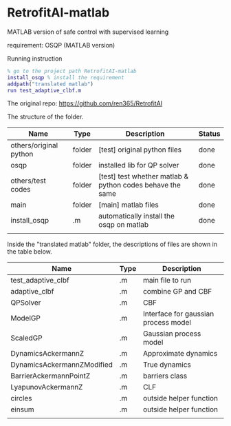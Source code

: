 # RetrofitAI-matlab
MATLAB version of safe control with supervised learning

requirement: OSQP (MATLAB version)

Running instruction

```matlab
% go to the project path RetrofitAI-matlab
install_osqp % install the requirement
addpath("translated matlab")
run test_adaptive_clbf.m
```

The original repo: https://github.com/ren365/RetrofitAI

The structure of the folder.

| Name                   | Type   | Description                                               | Status |
| ---------------------- | ------ | --------------------------------------------------------- | ------ |
| others/original python | folder | [test] original python files                              | done   |
| osqp                   | folder | installed lib for QP solver                               | done   |
| others/test codes      | folder | [test] test whether matlab & python codes behave the same | done   |
| main                   | folder | [main] matlab files                                       | done   |
| install_osqp           | .m     | automatically install the osqp on matlab                  | done   |
|                        |        |                                                           |        |

Inside the "translated matlab" folder, the descriptions of files are shown in the table below.

| Name                       | Type | Description                          |
| -------------------------- | ---- | ------------------------------------ |
| test_adaptive_clbf         | .m   | main file to run                     |
| adaptive_clbf              | .m   | combine GP and CBF                   |
| QPSolver                   | .m   | CBF                                  |
| ModelGP                    | .m   | Interface for gaussian process model |
| ScaledGP                   | .m   | Gaussian process model               |
| DynamicsAckermannZ         | .m   | Approximate dynamics                 |
| DynamicsAckermannZModified | .m   | True dynamics                        |
| BarrierAckermannPointZ     | .m   | barriers class                       |
| LyapunovAckermannZ         | .m   | CLF                                  |
| circles                    | .m   | outside helper function              |
| einsum                     | .m   | outside helper function              |
|                            |      |                                      |


